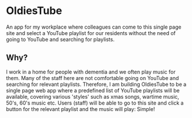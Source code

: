 # OldiesTube

An app for my workplace where colleagues can come to this single page site and select a YouTube playlist for our residents without the need of going to YouTube and searching for playlists.

## Why?

I work in a home for people with dementia and we often play music for them. Many of the staff here are not comfortable going on YouTube and searching for relevant playlists. Therefore, I am building OldiesTube to be a single page web app where a predefined list of YouTube playlists will be available, covering various 'styles' such as xmas songs, wartime music, 50's, 60's music etc. Users (staff) will be able to go to this site and click a button for the relevant playlist and the music will play: Simple!